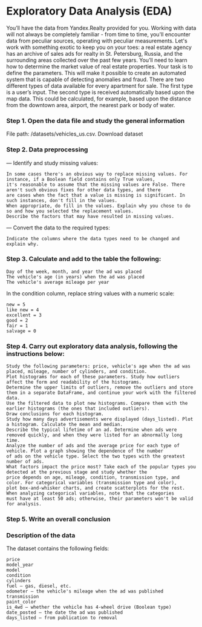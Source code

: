 # Exploratory Data Analysis (EDA)
You’ll have the data from Yandex.Realty provided for you. Working with data will not always be completely familiar - from time to time, you'll encounter data from peculiar sources, operating with peculiar measurements. Let's work with something exotic to keep you on your toes: a real estate agency has an archive of sales ads for realty in St. Petersburg, Russia, and the surrounding areas collected over the past few years. You’ll need to learn how to determine the market value of real estate properties. Your task is to define the parameters. This will make it possible to create an automated system that is capable of detecting anomalies and fraud. There are two different types of data available for every apartment for sale. The first type is a user’s input. The second type is received automatically based upon the map data. This could be calculated, for example, based upon the distance from the downtown area, airport, the nearest park or body of water.

### Step 1. Open the data file and study the general information
File path: /datasets/vehicles_us.csv. Download dataset

### Step 2. Data preprocessing
— Identify and study missing values:

    In some cases there's an obvious way to replace missing values. For instance, if a Boolean field contains only True values, 
    it's reasonable to assume that the missing values are False. There aren't such obvious fixes for other data types, and there 
    are cases when the fact that a value is missing is significant. In such instances, don't fill in the values.
    When appropriate, do fill in the values. Explain why you chose to do so and how you selected the replacement values.
    Describe the factors that may have resulted in missing values.

— Convert the data to the required types:

    Indicate the columns where the data types need to be changed and explain why.

### Step 3. Calculate and add to the table the following:

    Day of the week, month, and year the ad was placed
    The vehicle's age (in years) when the ad was placed
    The vehicle's average mileage per year

In the condition column, replace string values with a numeric scale:

    new = 5
    like new = 4
    excellent = 3
    good = 2
    fair = 1
    salvage = 0

### Step 4. Carry out exploratory data analysis, following the instructions below:

    Study the following parameters: price, vehicle's age when the ad was placed, mileage, number of cylinders, and condition. 
    Plot histograms for each of these parameters. Study how outliers affect the form and readability of the histograms.
    Determine the upper limits of outliers, remove the outliers and store them in a separate DataFrame, and continue your work with the filtered data.
    Use the filtered data to plot new histograms. Compare them with the earlier histograms (the ones that included outliers). 
    Draw conclusions for each histogram.
    Study how many days advertisements were displayed (days_listed). Plot a histogram. Calculate the mean and median. 
    Describe the typical lifetime of an ad. Determine when ads were removed quickly, and when they were listed for an abnormally long time.
    Analyze the number of ads and the average price for each type of vehicle. Plot a graph showing the dependence of the number 
    of ads on the vehicle type. Select the two types with the greatest number of ads.
    What factors impact the price most? Take each of the popular types you detected at the previous stage and study whether the 
    price depends on age, mileage, condition, transmission type, and color. For categorical variables (transmission type and color),
    plot box-and-whisker charts, and create scatterplots for the rest. When analyzing categorical variables, note that the categories 
    must have at least 50 ads; otherwise, their parameters won't be valid for analysis.

### Step 5. Write an overall conclusion

### Description of the data
The dataset contains the following fields:

    price
    model_year
    model
    condition
    cylinders
    fuel — gas, diesel, etc.
    odometer — the vehicle's mileage when the ad was published
    transmission
    paint_color
    is_4wd — whether the vehicle has 4-wheel drive (Boolean type)
    date_posted — the date the ad was published
    days_listed — from publication to removal

